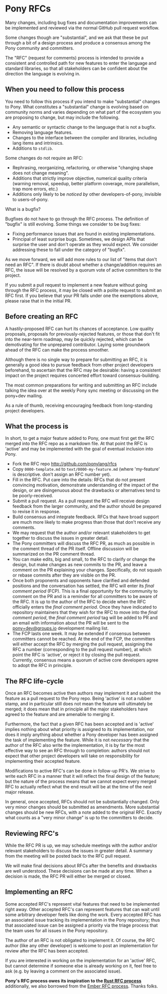 

# Pony RFCs

Many changes, including bug fixes and documentation improvements can be implemented and reviewed via the normal GitHub pull request workflow.

Some changes though are "substantial", and we ask that these be put through a bit of a design process and produce a consensus among the Pony community and committers.

The "RFC" (request for comments) process is intended to provide a consistent and controlled path for new features to enter the language and standard libraries, so that all stakeholders can be confident about the direction the language is evolving in.

## When you need to follow this process

You need to follow this process if you intend to make "substantial" changes to Pony. What constitutes a "substantial" change is evolving based on community norms and varies depending on what part of the ecosystem you are proposing to change, but may include the following.

   - Any semantic or syntactic change to the language that is not a bugfix.
   - Removing language features.
   - Changes to the interface between the compiler and libraries, including lang items and intrinsics.
   - Additions to `stdlib`.

Some changes do not require an RFC:

   - Rephrasing, reorganizing, refactoring, or otherwise "changing shape does not change meaning".
   - Additions that strictly improve objective, numerical quality criteria (warning removal, speedup, better platform coverage, more parallelism, trap more errors, etc.)
   - Additions only likely to be _noticed by_ other developers-of-pony,
invisible to users-of-pony.

What is a bugfix?

Bugfixes do not have to go through the RFC process. The definition of "bugfix" is still evolving. Some things we consider to be bug fixes:

   - Fixing performance issues that are found in existing implementations. 
   - Principal of least surprise bugs. Sometimes, we design APIs that surprise the user and don't operate as they would expect. We consider addressing these to fall under the category of "bugfix".

As we move forward, we will add more rules to our list of "items that don't need an RFC". If there is doubt about whether a change/addition requires an RFC, the issue will be resolved by a quorum vote of active committers to the project.

If you submit a pull request to implement a new feature without going
through the RFC process, it may be closed with a polite request to
submit an RFC first. If you believe that your PR falls under one the exemptions above, please raise that in the initial PR.

## Before creating an RFC

A hastily-proposed RFC can hurt its chances of acceptance. Low quality proposals, proposals for previously-rejected features, or those that don't fit into the near-term roadmap, may be quickly rejected, which can be demotivating for the unprepared contributor. Laying some groundwork ahead of the RFC can make the process smoother.

Although there is no single way to prepare for submitting an RFC, it is generally a good idea to pursue feedback from other project developers beforehand, to ascertain that the RFC may be desirable: having a consistent impact on the project requires concerted effort toward consensus-building.

The most common preparations for writing and submitting an RFC include talking the idea over at the weekly Pony sync meeting or discussing on the pony+dev mailing.

As a rule of thumb, receiving encouraging feedback from long-standing project developers.

## What the process is

In short, to get a major feature added to Pony, one must first get the RFC merged into the RFC repo as a markdown file. At that point the RFC is 'active' and may be implemented with the goal of eventual inclusion into Pony.

* Fork the RFC repo http://github.com/ponylang/rfcs
* Copy `0000-template.md` to `text/0000-my-feature.md` (where 'my-feature' is descriptive. don't assign an RFC number yet).
* Fill in the RFC. Put care into the details: RFCs that do not present convincing motivation, demonstrate understanding of the impact of the design, or are disingenuous about the drawbacks or alternatives tend to be poorly-received.
* Submit a pull request. As a pull request the RFC will receive design feedback from the larger community, and the author should be prepared to revise it in response.
* Build consensus and integrate feedback. RFCs that have broad support are much
more likely to make progress than those that don't receive any comments. 
* We may request that the author and/or relevant stakeholders to get together to discuss the issues in greater detail.
* The Pony committers will discuss the RFC PR, as much as possible in the comment thread of the PR itself. Offline discussion will be summarized on the PR comment thread.
* You can make edits, big and small, to the RFC to clarify or change the design, but make changes as new commits to the PR, and leave a comment on the PR explaining your changes. Specifically, do not squash or rebase commits after they are visible on the PR.
* Once both proponents and opponents have clarified and defended positions and the conversation has settled, the RFC will enter its *final comment period* (FCP). This is a final opportunity for the community to comment on the PR and is a reminder for all committers to be aware of the RFC. It is up to the author of the RFC to decide when the RFC officially enters the *final comment period*. Once they have indicated to repository maintainers that they wish for the RFC to move into the *final comment period*, the *final comment period* tag will be added to PR and an email with information about the PR will be sent to the pony+dev@groups.io development mailing list.
* The FCP lasts one week. It may be extended if consensus between committers cannot be reached. At the end of the FCP,  the committers will either accept the RFC by merging the pull request, assigning the RFC a number (corresponding to the pull request number), at which point the RFC is 'active', or reject it by closing the pull request. Currently, consensus means a quorum of active core developers agree to adopt the RFC in principle.

## The RFC life-cycle

Once an RFC becomes active then authors may implement it and submit the feature as a pull request to the Pony repo. Being 'active' is not a rubber stamp, and in particular still does not mean the feature will ultimately be merged; it does mean that in principle all the major stakeholders have agreed to the feature and are amenable to merging it.

Furthermore, the fact that a given RFC has been accepted and is 'active' implies nothing about what priority is assigned to its implementation, nor does it imply anything about whether a Pony developer has been assigned the task of implementing the feature. While it is not *necessary* that the author of the RFC also write the implementation, it is by far the most effective way to see an RFC through to completion: authors should not expect that other project developers will take on responsibility for implementing their accepted feature.

Modifications to active RFC's can be done in follow-up PR's. We strive to write each RFC in a manner that it will reflect the final design of the feature; but the nature of the process means that we cannot expect every merged RFC to actually reflect what the end result will be at the time of the next major release.

In general, once accepted, RFCs should not be substantially changed. Only very minor changes should be submitted as amendments. More substantial changes should be new RFCs, with a note added to the original RFC. Exactly what counts as a "very minor change" is up to the committers to decide. 

## Reviewing RFC's

While the RFC PR is up, we may schedule meetings with the author and/or relevant stakeholders to discuss the issues in greater detail. A summary from the meeting will be posted back to the RFC pull request.

We will make final decisions about RFCs after the benefits and drawbacks are well understood. These decisions can be made at any time. When a decision is made, the RFC PR will either be merged or closed.

## Implementing an RFC

Some accepted RFC's represent vital features that need to be implemented right away. Other accepted RFC's can represent features that can wait until some arbitrary developer feels like doing the work. Every accepted RFC has an associated issue tracking its implementation in the Pony repository; thus that associated issue can be assigned a priority via the triage process that the team uses for all issues in the Pony repository.

The author of an RFC is not obligated to implement it. Of course, the RFC author (like any other developer) is welcome to post an implementation for review after the RFC has been accepted.

If you are interested in working on the implementation for an 'active' RFC, but cannot determine if someone else is already working on it, feel free to ask (e.g. by leaving a comment on the associated issue).

**Pony's RFC process owes its inspiration to the [Rust RFC process]** additionally, we also borrowed from the [Ember RFC process]. Thanks folks.

[Rust RFC process]: https://github.com/rust-lang/rfcs
[Ember RFC process]: https://github.com/emberjs/rfcs
